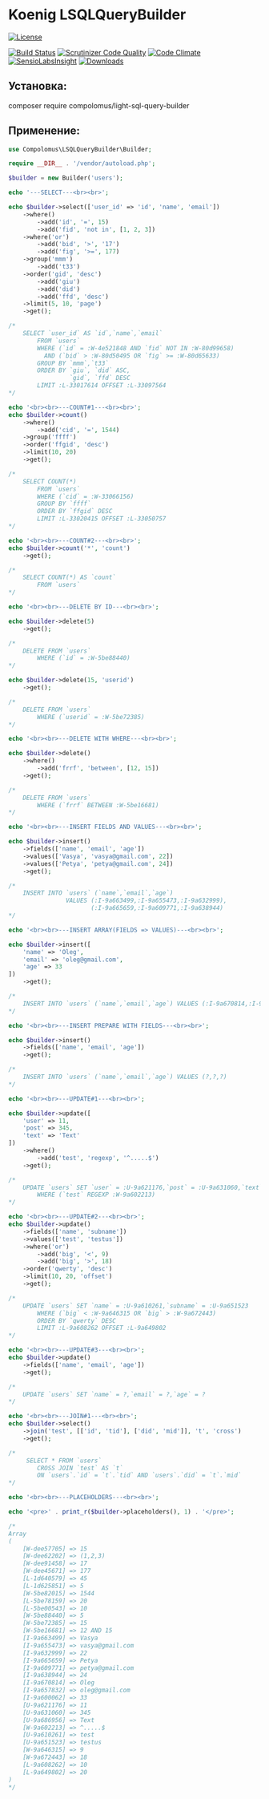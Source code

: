 # Koenig LSQLQueryBuilder

[![License](https://img.shields.io/badge/license-GPL%20v.3-blue.svg?style=plastic)](https://www.gnu.org/licenses/gpl-3.0-standalone.html)

[![Build Status](https://scrutinizer-ci.com/g/Compolomus/SQLQueryBuilder/badges/build.png?b=master)](https://scrutinizer-ci.com/g/Compolomus/SQLQueryBuilder/build-status/master)
[![Scrutinizer Code Quality](https://scrutinizer-ci.com/g/Compolomus/SQLQueryBuilder/badges/quality-score.png?b=master)](https://scrutinizer-ci.com/g/Compolomus/SQLQueryBuilder/?branch=master)
[![Code Climate](https://codeclimate.com/github/Compolomus/SQLQueryBuilder/badges/gpa.svg)](https://codeclimate.com/github/Compolomus/SQLQueryBuilder)
[![SensioLabsInsight](https://insight.sensiolabs.com/projects/783c680b-cf5e-49ec-bc21-c4d50f257974/mini.png)](https://insight.sensiolabs.com/projects/783c680b-cf5e-49ec-bc21-c4d50f257974)
[![Downloads](https://poser.pugx.org/compolomus/light-sql-query-builder/downloads)](https://packagist.org/packages/compolomus/light-sql-query-builder)

## Установка:

composer require compolomus/light-sql-query-builder

## Применение:

```php
use Compolomus\LSQLQueryBuilder\Builder;

require __DIR__ . '/vendor/autoload.php';

$builder = new Builder('users');

echo '---SELECT---<br><br>';

echo $builder->select(['user_id' => 'id', 'name', 'email'])
    ->where()
        ->add('id', '=', 15)
        ->add('fid', 'not in', [1, 2, 3])
    ->where('or')
        ->add('bid', '>', '17')
        ->add('fig', '>=', 177)
    ->group('mmm')
        ->add('t33')
    ->order('gid', 'desc')
        ->add('giu')
        ->add('did')
        ->add('ffd', 'desc')
    ->limit(5, 10, 'page')
    ->get();

/*
    SELECT `user_id` AS `id`,`name`,`email` 
        FROM `users` 
        WHERE (`id` = :W-4e521848 AND `fid` NOT IN :W-80d99658) 
          AND (`bid` > :W-80d50495 OR `fig` >= :W-80d65633) 
        GROUP BY `mmm`,`t33` 
        ORDER BY `giu`, `did` ASC,
                 `gid`, `ffd` DESC 
        LIMIT :L-33017614 OFFSET :L-33097564
*/

echo '<br><br>---COUNT#1---<br><br>';
echo $builder->count()
    ->where()
        ->add('cid', '=', 1544)
    ->group('ffff')
    ->order('ffgid', 'desc')
    ->limit(10, 20)
    ->get();

/*
    SELECT COUNT(*) 
        FROM `users` 
        WHERE (`cid` = :W-33066156) 
        GROUP BY `ffff` 
        ORDER BY `ffgid` DESC 
        LIMIT :L-33020415 OFFSET :L-33050757
*/

echo '<br><br>---COUNT#2---<br><br>';
echo $builder->count('*', 'count')
    ->get();

/*
    SELECT COUNT(*) AS `count`
        FROM `users`
*/

echo '<br><br>---DELETE BY ID---<br><br>';

echo $builder->delete(5)
    ->get();

/*
    DELETE FROM `users`
        WHERE (`id` = :W-5be88440)
*/

echo $builder->delete(15, 'userid')
    ->get();

/*
    DELETE FROM `users`
        WHERE (`userid` = :W-5be72385)
*/

echo '<br><br>---DELETE WITH WHERE---<br><br>';

echo $builder->delete()
    ->where()
        ->add('frrf', 'between', [12, 15])
    ->get();

/*
    DELETE FROM `users`
        WHERE (`frrf` BETWEEN :W-5be16681)
*/

echo '<br><br>---INSERT FIELDS AND VALUES---<br><br>';

echo $builder->insert()
    ->fields(['name', 'email', 'age'])
    ->values(['Vasya', 'vasya@gmail.com', 22])
    ->values(['Petya', 'petya@gmail.com', 24])
    ->get();

/*
    INSERT INTO `users` (`name`,`email`,`age`)
                VALUES (:I-9a663499,:I-9a655473,:I-9a632999),
                       (:I-9a665659,:I-9a609771,:I-9a638944)
*/

echo '<br><br>---INSERT ARRAY(FIELDS => VALUES)---<br><br>';

echo $builder->insert([
    'name' => 'Oleg',
    'email' => 'oleg@gmail.com',
    'age' => 33
])
    ->get();

/*
    INSERT INTO `users` (`name`,`email`,`age`) VALUES (:I-9a670814,:I-9a657832,:I-9a600062)
*/

echo '<br><br>---INSERT PREPARE WITH FIELDS---<br><br>';

echo $builder->insert()
    ->fields(['name', 'email', 'age'])
    ->get();

/*
    INSERT INTO `users` (`name`,`email`,`age`) VALUES (?,?,?)
*/

echo '<br><br>---UPDATE#1---<br><br>';

echo $builder->update([
    'user' => 11,
    'post' => 345,
    'text' => 'Text'
])
    ->where()
        ->add('test', 'regexp', '^.....$')
    ->get();

/*
    UPDATE `users` SET `user` = :U-9a621176,`post` = :U-9a631060,`text` = :U-9a686956 
        WHERE (`test` REGEXP :W-9a602213)
*/

echo '<br><br>---UPDATE#2---<br><br>';
echo $builder->update()
    ->fields(['name', 'subname'])
    ->values(['test', 'testus'])
    ->where('or')
        ->add('big', '<', 9)
        ->add('big', '>', 18)
    ->order('qwerty', 'desc')
    ->limit(10, 20, 'offset')
    ->get();

/*
    UPDATE `users` SET `name` = :U-9a610261,`subname` = :U-9a651523 
        WHERE (`big` < :W-9a646315 OR `big` > :W-9a672443) 
        ORDER BY `qwerty` DESC 
        LIMIT :L-9a608262 OFFSET :L-9a649802
*/

echo '<br><br>---UPDATE#3---<br><br>';
echo $builder->update()
    ->fields(['name', 'email', 'age'])
    ->get();

/*
    UPDATE `users` SET `name` = ?,`email` = ?,`age` = ?
*/

echo '<br><br>---JOIN#1---<br><br>';
echo $builder->select()
    ->join('test', [['id', 'tid'], ['did', 'mid']], 't', 'cross')
    ->get();

/*
     SELECT * FROM `users` 
        CROSS JOIN `test` AS `t` 
        ON `users`.`id` = `t`.`tid` AND `users`.`did` = `t`.`mid`
*/

echo '<br><br>---PLACEHOLDERS---<br><br>';

echo '<pre>' . print_r($builder->placeholders(), 1) . '</pre>';

/*
Array
(
    [W-dee57705] => 15
    [W-dee62202] => (1,2,3)
    [W-dee91458] => 17
    [W-dee45671] => 177
    [L-1d640579] => 45
    [L-1d625851] => 5
    [W-5be82015] => 1544
    [L-5be78159] => 20
    [L-5be00543] => 10
    [W-5be88440] => 5
    [W-5be72385] => 15
    [W-5be16681] => 12 AND 15
    [I-9a663499] => Vasya
    [I-9a655473] => vasya@gmail.com
    [I-9a632999] => 22
    [I-9a665659] => Petya
    [I-9a609771] => petya@gmail.com
    [I-9a638944] => 24
    [I-9a670814] => Oleg
    [I-9a657832] => oleg@gmail.com
    [I-9a600062] => 33
    [U-9a621176] => 11
    [U-9a631060] => 345
    [U-9a686956] => Text
    [W-9a602213] => ^.....$
    [U-9a610261] => test
    [U-9a651523] => testus
    [W-9a646315] => 9
    [W-9a672443] => 18
    [L-9a608262] => 10
    [L-9a649802] => 20
)
*/

```

